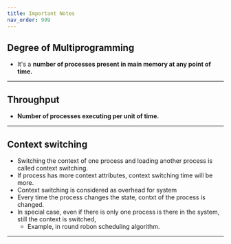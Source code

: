 ```yaml
---
title: Important Notes
nav_order: 999
---
```


## Degree of Multiprogramming

- It's a **number of processes present in main memory at any point of time.**

***

## Throughput

- **Number of processes executing per unit of time.**

***

## Context switching

- Switching the context of one process and loading another process is called context switching.
- If process has more context attributes, context switching time will be more.
- Context switching is considered as overhead for system
- Every time the process changes the state, contxt of the process is changed.
- In special case, even if there is only one process is there in the system, still the context is switched,
	- Example, in round robon scheduling algorithm.

***